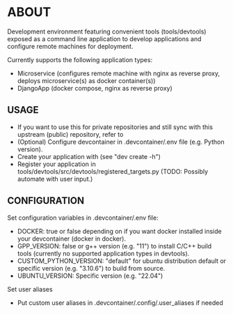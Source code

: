 # ABOUT

Development environment featuring convenient tools (tools/devtools) exposed as a command line application to develop applications and configure remote machines for deployment.

Currently supports the following application types:

-   Microservice (configures remote machine with nginx as reverse proxy, deploys microservice(s) as docker container(s))
-   DjangoApp (docker compose, nginx as reverse proxy)

## USAGE

-   If you want to use this for private repositories and still sync with this upstream (public) repository, refer to
-   (Optional) Configure devcontainer in .devcontainer/.env file (e.g. Python version).
-   Create your application with (see "dev create -h")
-   Register your application in tools/devtools/src/devtools/registered_targets.py (TODO: Possibly automate with user input.)

## CONFIGURATION

Set configuration variables in .devcontainer/.env file:

-   DOCKER: true or false depending on if you want docker installed inside your devcontainer (docker in docker).
-   GPP_VERSION: false or g++ version (e.g. "11") to install C/C++ build tools (currently no supported application types in devtools).
-   CUSTOM_PYTHON_VERSION: "default" for ubuntu distribution default or specific version (e.g. "3.10.6") to build from source.
-   UBUNTU_VERSION: Specific version (e.g. "22.04")

Set user aliases

-   Put custom user aliases in .devcontainer/.config/.user_aliases if needed

